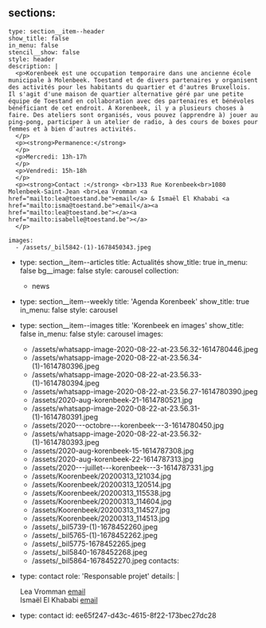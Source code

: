 sections:
  -
    type: section__item--header
    show_title: false
    in_menu: false
    stencil__show: false
    style: header
    description: |
      <p>Korenbeek est une occupation temporaire dans une ancienne école municipale à Molenbeek. Toestand et de divers partenaires y organisent des activités pour les habitants du quartier et d'autres Bruxellois. Il s'agit d'une maison de quartier alternative géré par une petite équipe de Toestand en collaboration avec des partenaires et bénévoles bénéficiant de cet endroit. À Korenbeek, il y a plusieurs choses à faire. Des ateliers sont organisés, vous pouvez (apprendre à) jouer au ping-pong, participer à un atelier de radio, à des cours de boxes pour femmes et à bien d'autres activités.
      </p>
      <p><strong>Permanence:</strong>
      </p>
      <p>Mercredi: 13h-17h
      </p>
      <p>Vendredi: 15h-18h
      </p>
      <p><strong>Contact :</strong> <br>133 Rue Korenbeek<br>1080 Molenbeek-Saint-Jean <br>Lea Vromman <a href="mailto:lea@toestand.be">email</a> & Ismaël El Khababi <a href="mailto:isma@toestand.be">email</a><a href="mailto:lea@toestand.be"></a><a href="mailto:isabelle@toestand.be"></a>
      </p>
      
    images:
      - /assets/_bil5842-(1)-1678450343.jpeg
  -
    type: section__item--articles
    title: Actualités
    show_title: true
    in_menu: false
    bg__image: false
    style: carousel
    collection:
      - news
  -
    type: section__item--weekly
    title: 'Agenda Korenbeek'
    show_title: true
    in_menu: false
    style: carousel
  -
    type: section__item--images
    title: 'Korenbeek en images'
    show_title: false
    in_menu: false
    style: carousel
    images:
      - /assets/whatsapp-image-2020-08-22-at-23.56.32-1614780446.jpeg
      - /assets/whatsapp-image-2020-08-22-at-23.56.34-(1)-1614780396.jpeg
      - /assets/whatsapp-image-2020-08-22-at-23.56.33-(1)-1614780394.jpeg
      - /assets/whatsapp-image-2020-08-22-at-23.56.27-1614780390.jpeg
      - /assets/2020-aug-korenbeek-21-1614780521.jpg
      - /assets/whatsapp-image-2020-08-22-at-23.56.31-(1)-1614780391.jpeg
      - /assets/2020---octobre---korenbeek---3-1614780450.jpg
      - /assets/whatsapp-image-2020-08-22-at-23.56.32-(1)-1614780393.jpeg
      - /assets/2020-aug-korenbeek-15-1614787308.jpg
      - /assets/2020-aug-korenbeek-22-1614787313.jpg
      - /assets/2020---juillet---korenbeek---3-1614787331.jpg
      - /assets/Koorenbeek/20200313_121034.jpg
      - /assets/Koorenbeek/20200313_120514.jpg
      - /assets/Koorenbeek/20200313_115538.jpg
      - /assets/Koorenbeek/20200313_114604.jpg
      - /assets/Koorenbeek/20200313_114527.jpg
      - /assets/Koorenbeek/20200313_114513.jpg
      - /assets/_bil5739-(1)-1678452260.jpeg
      - /assets/_bil5765-(1)-1678452262.jpeg
      - /assets/_bil5775-1678452265.jpeg
      - /assets/_bil5840-1678452268.jpeg
      - /assets/_bil5864-1678452270.jpeg
contacts:
  -
    type: contact
    role: 'Responsable projet'
    details: |
      <p>Lea Vromman <a href="mailto:lea@toestand.be">email</a> <br>Ismaël El Khababi <a href="mailto:isma@toestand.be">email</a>
      </p>
      
  -
    type: contact
id: ee65f247-d43c-4615-8f22-173bec27dc28
